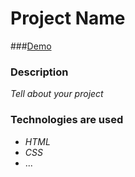 # Project Name

###[Demo](https://mysterious25.github.io/sports-app-landing/src/index.html)

### Description

*Tell about your project*

### Technologies are used

- *HTML*
- *CSS*
- ...
